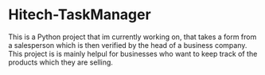 # Hitech-TaskManager

This is a Python project that im currently working on, that takes a form from a salesperson which is then verified by the head of a business company. This project is is mainly helpul for businesses who want to keep track of the products which they are selling.

